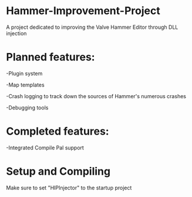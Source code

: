 # Hammer-Improvement-Project
A project dedicated to improving the Valve Hammer Editor through DLL injection

# Planned features: 

-Plugin system

-Map templates

-Crash logging to track down the sources of Hammer's numerous crashes

-Debugging tools

# Completed features: 
-Integrated Compile Pal support

# Setup and Compiling

Make sure to set "HIPInjector" to the startup project